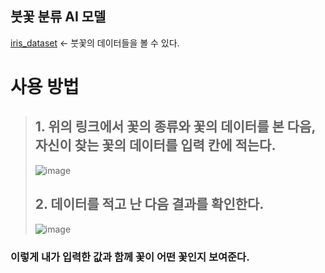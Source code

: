 ## 붓꽃 분류 AI 모델 

[iris_dataset](https://www.kaggle.com/datasets/uciml/iris) <- 붓꽃의 데이터들을 볼 수 있다.

# 사용 방법 

> ## 1. 위의 링크에서 꽃의 종류와 꽃의 데이터를 본 다음, 자신이 찾는 꽃의 데이터를 입력 칸에 적는다.
> ![image](https://user-images.githubusercontent.com/83104885/192504460-04c4fc03-1431-425a-9f85-d5df6239190b.png)
> <br>
> ## 2. 데이터를 적고 난 다음 결과를 확인한다.
> ![image](https://user-images.githubusercontent.com/83104885/192504658-a496f43d-9b69-41a5-95b0-37238b4f379e.png)
### 이렇게 내가 입력한 값과 함께 꽃이 어떤 꽃인지 보여준다.
